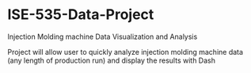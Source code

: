 # ISE-535-Data-Project
Injection Molding machine Data Visualization and Analysis

Project will allow user to quickly analyze injection molding machine data (any length of production run) and display the results with Dash
